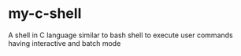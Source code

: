 # my-c-shell
A shell in C language similar to bash shell to execute user commands having interactive and batch mode
